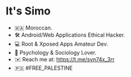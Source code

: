 # It's Simo 
- 🇲🇦 Moroccan.
- 🛠️ Android/Web Applications Ethical Hacker.
- 💻 Root & Xposed Apps Amateur Dev.
- 🧬 Psychology & Sociology Lover.
- ✉️ Reach me at: https://t.me/syn74x_3rr
- 🇵🇸 #FREE_PALESTINE

